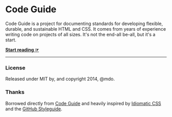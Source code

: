# Code Guide

Code Guide is a project for documenting standards for developing flexible, durable, and sustainable HTML and CSS. It comes from years of experience writing code on projects of all sizes. It's not the end-all be-all, but it's a start.

**[Start reading ☞](http://happycog.github.io/code-guide)**

---

### License

Released under MIT by, and copyright 2014, @mdo.

### Thanks

Borrowed directly from [Code Guide](http://codeguide.co) and heavily inspired by [Idiomatic CSS](https://github.com/necolas/idiomatic-css) and the [GitHub Styleguide](http://github.com/styleguide).

